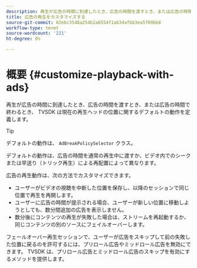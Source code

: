 ```yaml
---
description: 再生が広告の時間に到達したとき、広告の時間を渡すとき、または広告の時間で終わるとき、 TVSDK は現在の再生ヘッドの位置に関するデフォルトの動作を定義します。
title: 広告の再生をカスタマイズする
source-git-commit: 02ebc3548a254b2a6554f1ab34afbb3ea5f09bb8
workflow-type: tm+mt
source-wordcount: '221'
ht-degree: 0%

---
```


# 概要 {#customize-playback-with-ads}

再生が広告の時間に到達したとき、広告の時間を渡すとき、または広告の時間で終わるとき、 TVSDK は現在の再生ヘッドの位置に関するデフォルトの動作を定義します。

>[!TIP]
>
>デフォルトの動作は、 `AdBreakPolicySelector` クラス。

デフォルトの動作は、広告の時間を通常の再生中に渡すか、ビデオ内でのシークまたは早送り（トリック再生）による再配置によって異なります。

広告の再生動作は、次の方法でカスタマイズできます。

* ユーザーがビデオの視聴を中断した位置を保存し、以降のセッションで同じ位置で再生を再開します。
* ユーザーに広告の時間が提示される場合、ユーザーが新しい位置に移動しようとしても、数分間追加の広告を表示しません。
* 数分後にコンテンツの再生が失敗した場合は、ストリームを再起動するか、同じコンテンツの別のソースにフェイルオーバーします。

フェールオーバー再生セッションで、ユーザーが広告をスキップして前の失敗した位置に戻るのを許可するには、プリロール広告やミッドロール広告を無効にできます。 TVSDK は、プリロール広告とミッドロール広告のスキップを有効にするメソッドを提供します。
